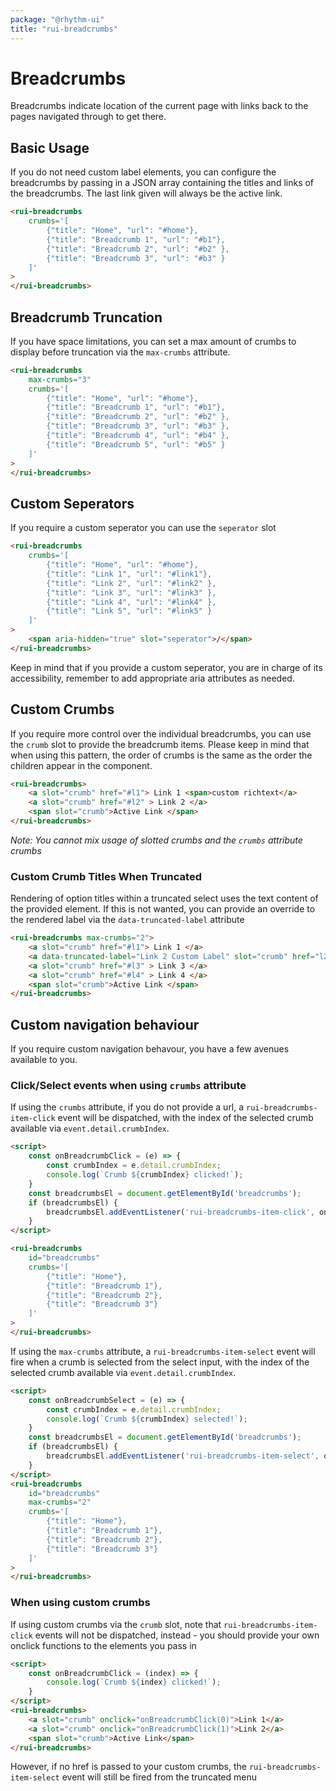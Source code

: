 ```yaml
---
package: "@rhythm-ui"
title: "rui-breadcrumbs"
---
```

# Breadcrumbs

Breadcrumbs indicate location of the current page with links back to the pages navigated through to get there. 

## Basic Usage
If you do not need custom label elements, you can configure the breadcrumbs by passing in a JSON array containing the titles and links of the breadcrumbs. The last link given will always be the active link.

```html preview
<rui-breadcrumbs
	crumbs='[
    	{"title": "Home", "url": "#home"},
    	{"title": "Breadcrumb 1", "url": "#b1"},
		{"title": "Breadcrumb 2", "url": "#b2" },
		{"title": "Breadcrumb 3", "url": "#b3" }
	]'
>
</rui-breadcrumbs> 
```

## Breadcrumb Truncation
If you have space limitations, you can set a max amount of crumbs to display before truncation via the `max-crumbs` attribute.

```html preview
<rui-breadcrumbs
	max-crumbs="3"
	crumbs='[
    	{"title": "Home", "url": "#home"},
    	{"title": "Breadcrumb 1", "url": "#b1"},
		{"title": "Breadcrumb 2", "url": "#b2" },
		{"title": "Breadcrumb 3", "url": "#b3" },
		{"title": "Breadcrumb 4", "url": "#b4" },
		{"title": "Breadcrumb 5", "url": "#b5" }
	]'
>
</rui-breadcrumbs> 
```

## Custom Seperators
If you require a custom seperator you can use the ```seperator``` slot
```html preview
<rui-breadcrumbs
	crumbs='[
    	{"title": "Home", "url": "#home"},
    	{"title": "Link 1", "url": "#link1"},
		{"title": "Link 2", "url": "#link2" },
		{"title": "Link 3", "url": "#link3" },
		{"title": "Link 4", "url": "#link4" },
		{"title": "Link 5", "url": "#link5" }
	]'
>
	<span aria-hidden="true" slot="seperator">/</span>
</rui-breadcrumbs> 
```

Keep in mind that if you provide a custom seperator, you are in charge of its accessibility, remember to add appropriate aria attributes as needed.


## Custom Crumbs
If you require more control over the individual breadcrumbs, you can use the ```crumb``` slot to provide the breadcrumb items. Please keep in mind that when using this pattern, the order of crumbs is the same as the order the children appear in the component.

```html preview
<rui-breadcrumbs> 
	<a slot="crumb" href="#l1"> Link 1 <span>custom richtext</a>
	<a slot="crumb" href="#l2" > Link 2 </a>
	<span slot="crumb">Active Link </span>
</rui-breadcrumbs>
```

*Note: You cannot mix usage of slotted crumbs and the ```crumbs``` attribute crumbs*

### Custom Crumb Titles When Truncated
Rendering of option titles within a truncated select
uses the text content of the provided element. If this is
not wanted, you can provide an override to the 
rendered label via the `data-truncated-label` attribute

```html preview
<rui-breadcrumbs max-crumbs="2">
	<a slot="crumb" href="#l1"> Link 1 </a>
	<a data-truncated-label="Link 2 Custom Label" slot="crumb" href="l2"> Link 2 <span>some other content</span> </a>
	<a slot="crumb" href="#l3" > Link 3 </a>
	<a slot="crumb" href="#l4" > Link 4 </a>
	<span slot="crumb">Active Link </span>
</rui-breadcrumbs>
```

## Custom navigation behaviour
If you require custom navigation behavour, you have a few avenues available to you.

### Click/Select events when using `crumbs` attribute
If using the `crumbs` attribute, if you do not provide a url, a `rui-breadcrumbs-item-click` event 
will be dispatched, with the index of the selected crumb available via `event.detail.crumbIndex`. 
```html
<script>
	const onBreadcrumbClick = (e) => {
		const crumbIndex = e.detail.crumbIndex;
		console.log(`Crumb ${crumbIndex} clicked!`);
	}
	const breadcrumbsEl = document.getElementById('breadcrumbs');
	if (breadcrumbsEl) {
		breadcrumbsEl.addEventListener('rui-breadcrumbs-item-click', onBreadcrumbClick);
	}
</script>

<rui-breadcrumbs
	id="breadcrumbs"
	crumbs='[
    	{"title": "Home"},
    	{"title": "Breadcrumb 1"},
		{"title": "Breadcrumb 2"},
		{"title": "Breadcrumb 3"}
	]'
>
</rui-breadcrumbs> 
```

If using the `max-crumbs` attribute, a `rui-breadcrumbs-item-select` event will fire when a crumb is selected from the select input, with the index of the selected crumb available via `event.detail.crumbIndex`.
```html
<script>
	const onBreadcrumbSelect = (e) => {
		const crumbIndex = e.detail.crumbIndex;
		console.log(`Crumb ${crumbIndex} selected!`);
	}
	const breadcrumbsEl = document.getElementById('breadcrumbs');
	if (breadcrumbsEl) {
		breadcrumbsEl.addEventListener('rui-breadcrumbs-item-select', onBreadcrumbSelect);
	}
</script>
<rui-breadcrumbs
	id="breadcrumbs"
	max-crumbs="2"
	crumbs='[
    	{"title": "Home"},
    	{"title": "Breadcrumb 1"},
		{"title": "Breadcrumb 2"},
		{"title": "Breadcrumb 3"}
	]'
>
</rui-breadcrumbs> 
```

### When using custom crumbs
If using custom crumbs via the `crumb` slot, note that `rui-breadcrumbs-item-click` events will not
be dispatched, instead - you should provide your own onclick functions to the elements you pass in

```html
<script>
	const onBreadcrumbClick = (index) => {
		console.log(`Crumb ${index} clicked!`);
	}
</script>
<rui-breadcrumbs>
	<a slot="crumb" onclick="onBreadcrumbClick(0)">Link 1</a>
	<a slot="crumb" onclick="onBreadcrumbClick(1)">Link 2</a>
	<span slot="crumb">Active Link</span>
</rui-breadcrumbs> 
```

However, if no href is passed to your custom crumbs, the `rui-breadcrumbs-item-select` event will still be fired from the truncated menu
